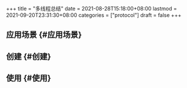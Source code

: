 +++
title = "多线程总结"
date = 2021-08-28T15:18:00+08:00
lastmod = 2021-09-20T23:31:30+08:00
categories = ["protocol"]
draft = false
+++

<!--more-->


## 应用场景 {#应用场景}


## 创建 {#创建}


## 使用 {#使用}